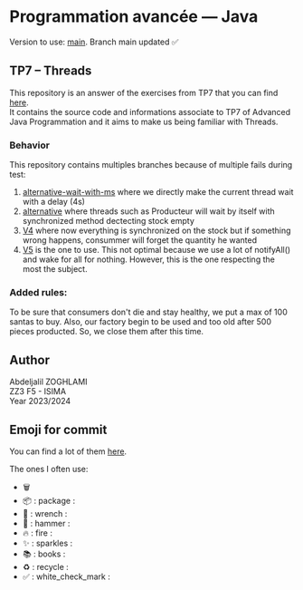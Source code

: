 # Programmation avancée — Java

Version to use: [main](https://github.com/ol-v-er/isima-poa-2023-TP7-ZOGHLAMI). Branch main updated ✅

## TP7 – Threads

This repository is an answer of the exercises from TP7 that you can find [here](https://etudiants.openium.fr/javaf5/java_3A_F5_TP7.pdf).<br/>
It contains the source code and informations associate to TP7 of Advanced Java Programmation and it aims to make us 
being familiar with Threads.

### Behavior
This repository contains multiples branches because of multiple fails during test:
1. [alternative-wait-with-ms](https://github.com/ol-v-er/isima-poa-2023-TP7-ZOGHLAMI/tree/alternative-wait-with-ms) where we directly make the current thread wait with a delay (4s)
2. [alternative](https://github.com/ol-v-er/isima-poa-2023-TP7-ZOGHLAMI/tree/alternative) where threads such as Producteur will wait by itself with synchronized method dectecting stock empty
3. [V4](https://github.com/ol-v-er/isima-poa-2023-TP7-ZOGHLAMI/tree/V4) where now everything is synchronized on the stock but if something wrong happens, consummer will forget the quantity he wanted
4. [V5](https://github.com/ol-v-er/isima-poa-2023-TP7-ZOGHLAMI/tree/V5) is the one to use. This not optimal because we use a lot of notifyAll() and wake for all for nothing. However, this is the one respecting the most the subject.

### Added rules:
To be sure that consumers don't die and stay healthy, we put a max of 100 santas to buy.
Also, our factory begin to be used and too old after 500 pieces producted. So, we close them after this time.


## Author
Abdeljalil ZOGHLAMI <br/>
ZZ3 F5 - ISIMA <br/>
Year 2023/2024 <br/>

## Emoji for commit
You can find a lot of them [here](https://gist.github.com/parmentf/035de27d6ed1dce0b36a).

The ones I often use:
- 🗑️
- 📦 : package :
- 🔧 : wrench :
- 🔨 : hammer :
- 🔥 : fire :
- ✨ : sparkles :
- 📚 : books :
- ♻️ : recycle :
- ✅ : white_check_mark :
